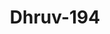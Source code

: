 ---
title: Dhruv-194
github: https://github.com/Dhruv-194
mode: dark
transition: 1s
score: 66.0
archetype:
- Little Bit of Everything
- GIF
- Minimalistic
---